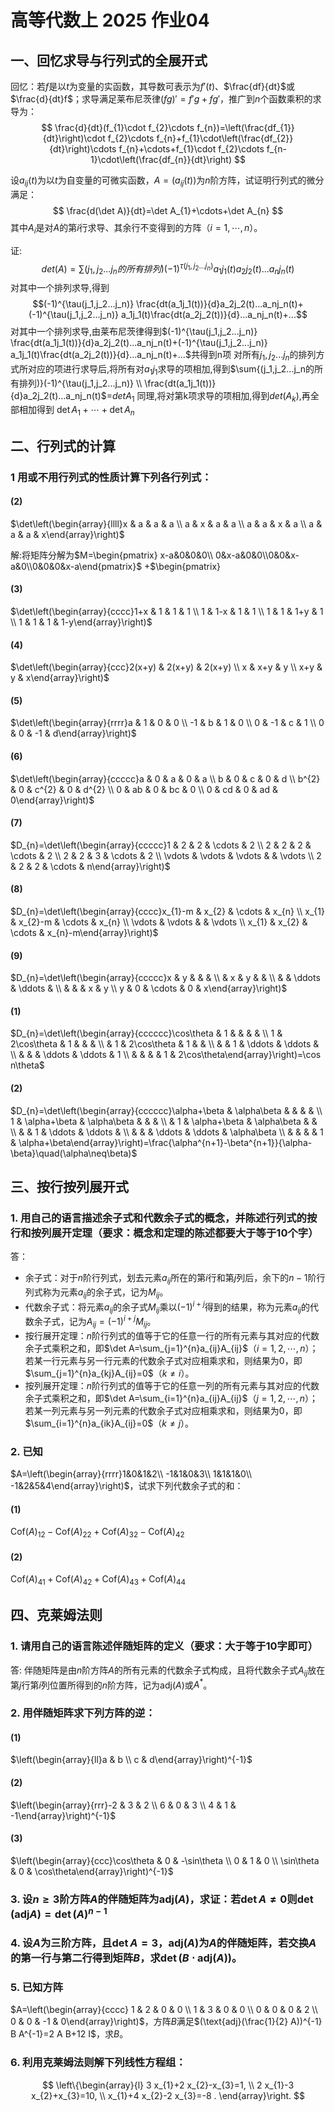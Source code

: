 # 高等代数上 2025 作业04
## 一、回忆求导与行列式的全展开式
回忆：若$f$是以$t$为变量的实函数，其导数可表示为$f'(t)$、$\frac{df}{dt}$或$\frac{d}{dt}f$；求导满足莱布尼茨律$(fg)'=f'g+fg'$，推广到$n$个函数乘积的求导为：
$$
\frac{d}{dt}(f_{1}\cdot f_{2}\cdots f_{n})=\left(\frac{df_{1}}{dt}\right)\cdot f_{2}\cdots f_{n}+f_{1}\cdot\left(\frac{df_{2}}{dt}\right)\cdots f_{n}+\cdots+f_{1}\cdot f_{2}\cdots f_{n-1}\cdot\left(\frac{df_{n}}{dt}\right)
$$

设$a_{ij}(t)$为以$t$为自变量的可微实函数，$A=(a_{ij}(t))$为$n$阶方阵，试证明行列式的微分满足：
$$
\frac{d(\det A)}{dt}=\det A_{1}+\cdots+\det A_{n}
$$
其中$A_{i}$是对$A$的第$i$行求导、其余行不变得到的方阵（$i=1,\cdots,n$）。

证:
$$det(A)=\sum{(j_1,j_2...j_n的所有排列)}{(-1)^{\tau(j_1,j_2...j_n)}a_1j_1(t)a_2j_2(t)...a_nj_n(t)}
$$
对其中一个排列求导,得到
$$(-1)^{\tau(j_1,j_2...j_n)} \frac{dt(a_1j_1(t))}{d}a_2j_2(t)...a_nj_n(t)+(-1)^{\tau(j_1,j_2...j_n)} a_1j_1(t)\frac{dt(a_2j_2(t))}{d}...a_nj_n(t)+...$$
对其中一个排列求导,由莱布尼茨律得到$(-1)^{\tau(j_1,j_2...j_n)} \frac{dt(a_1j_1(t))}{d}a_2j_2(t)...a_nj_n(t)+(-1)^{\tau(j_1,j_2...j_n)} a_1j_1(t)\frac{dt(a_2j_2(t))}{d}...a_nj_n(t)+...$共得到n项
对所有$j_1,j_2...j_n$的排列方式所对应的项进行求导后,将所有对$a_1j_1$求导的项相加,得到$\sum{(j_1,j_2...j_n的所有排列)}(-1)^{\tau(j_1,j_2...j_n)}  \\ \frac{dt(a_1j_1(t))}{d}a_2j_2(t)...a_nj_n(t)$=$detA_1$
同理,将对第k项求导的项相加,得到$det(A_k)$,再全部相加得到 $\det A_{1}+\cdots+\det A_{n}$



## 二、行列式的计算
### 1 用或不用行列式的性质计算下列各行列式：
#### (2)
$\det\left(\begin{array}{llll}x & a & a & a \\ a & x & a & a \\ a & a & x & a \\ a & a & a & x\end{array}\right)$

解:将矩阵分解为$M=\begin{pmatrix} x-a&0&0&0\\
0&x-a&0&0\\0&0&x-a&0\\0&0&0&x-a\end{pmatrix}$
+$\begin{pmatrix}

#### (3)
$\det\left(\begin{array}{cccc}1+x & 1 & 1 & 1 \\ 1 & 1-x & 1 & 1 \\ 1 & 1 & 1+y & 1 \\ 1 & 1 & 1 & 1-y\end{array}\right)$
#### (4)
$\det\left(\begin{array}{ccc}2(x+y) & 2(x+y) & 2(x+y) \\ x & x+y & y \\ x+y & y & x\end{array}\right)$
#### (5)
$\det\left(\begin{array}{rrrr}a & 1 & 0 & 0 \\ -1 & b & 1 & 0 \\ 0 & -1 & c & 1 \\ 0 & 0 & -1 & d\end{array}\right)$
#### (6)
$\det\left(\begin{array}{ccccc}a & 0 & a & 0 & a \\ b & 0 & c & 0 & d \\ b^{2} & 0 & c^{2} & 0 & d^{2} \\ 0 & ab & 0 & bc & 0 \\ 0 & cd & 0 & ad & 0\end{array}\right)$
#### (7)
$D_{n}=\det\left(\begin{array}{ccccc}1 & 2 & 2 & \cdots & 2 \\ 2 & 2 & 2 & \cdots & 2 \\ 2 & 2 & 3 & \cdots & 2 \\ \vdots & \vdots & \vdots & & \vdots \\ 2 & 2 & 2 & \cdots & n\end{array}\right)$
#### (8)
$D_{n}=\det\left(\begin{array}{cccc}x_{1}-m & x_{2} & \cdots & x_{n} \\ x_{1} & x_{2}-m & \cdots & x_{n} \\ \vdots & \vdots & & \vdots \\ x_{1} & x_{2} & \cdots & x_{n}-m\end{array}\right)$
#### (9)
$D_{n}=\det\left(\begin{array}{ccccc}x & y & & & \\ & x & y & & \\ & & \ddots & \ddots & \\ & & & x & y \\ y & 0 & \cdots & 0 & x\end{array}\right)$

#### (1)
$D_{n}=\det\left(\begin{array}{cccccc}\cos\theta & 1 & & & & \\ 1 & 2\cos\theta & 1 & & & \\ & 1 & 2\cos\theta & 1 & & \\ & & 1 & \ddots & \ddots & \\ & & & \ddots & \ddots & 1 \\ & & & & 1 & 2\cos\theta\end{array}\right)=\cos n\theta$

#### (2)
$D_{n}=\det\left(\begin{array}{cccccc}\alpha+\beta & \alpha\beta & & & & \\ 1 & \alpha+\beta & \alpha\beta & & & \\ & 1 & \alpha+\beta & \alpha\beta & & \\ & & 1 & \ddots & \ddots & \\ & & & \ddots & \ddots & \alpha\beta \\ & & & & 1 & \alpha+\beta\end{array}\right)=\frac{\alpha^{n+1}-\beta^{n+1}}{\alpha-\beta}\quad(\alpha\neq\beta)$



## 三、按行按列展开式
### 1. 用自己的语言描述余子式和代数余子式的概念，并陈述行列式的按行和按列展开定理（要求：概念和定理的陈述都要大于等于10个字）

答：
- 余子式：对于$n$阶行列式，划去元素$a_{ij}$所在的第$i$行和第$j$列后，余下的$n-1$阶行列式称为元素$a_{ij}$的余子式，记为$M_{ij}$。
- 代数余子式：将元素$a_{ij}$的余子式$M_{ij}$乘以$(-1)^{i+j}$得到的结果，称为元素$a_{ij}$的代数余子式，记为$A_{ij}=(-1)^{i+j}M_{ij}$。
- 按行展开定理：$n$阶行列式的值等于它的任意一行的所有元素与其对应的代数余子式乘积之和，即$\det A=\sum_{j=1}^{n}a_{ij}A_{ij}$（$i=1,2,\cdots,n$）；若某一行元素与另一行元素的代数余子式对应相乘求和，则结果为0，即$\sum_{j=1}^{n}a_{kj}A_{ij}=0$（$k\neq i$）。
- 按列展开定理：$n$阶行列式的值等于它的任意一列的所有元素与其对应的代数余子式乘积之和，即$\det A=\sum_{i=1}^{n}a_{ij}A_{ij}$（$j=1,2,\cdots,n$）；若某一列元素与另一列元素的代数余子式对应相乘求和，则结果为0，即$\sum_{i=1}^{n}a_{ik}A_{ij}=0$（$k\neq j$）。

### 2. 已知
$A=\left(\begin{array}{rrrr}1&0&1&2\\ -1&1&0&3\\ 1&1&1&0\\ -1&2&5&4\end{array}\right)$，试求下列代数余子式的和：
#### (1) 
$\text{Cof}(A)_{12}-\text{Cof}(A)_{22}+\text{Cof}(A)_{32}-\text{Cof}(A)_{42}$
#### (2) 
$\text{Cof}(A)_{41}+\text{Cof}(A)_{42}+\text{Cof}(A)_{43}+\text{Cof}(A)_{44}$


## 四、克莱姆法则
### 1. 请用自己的语言陈述伴随矩阵的定义（要求：大于等于10字即可）
答:
伴随矩阵是由$n$阶方阵$A$的所有元素的代数余子式构成，且将代数余子式$A_{ij}$放在第$j$行第$i$列位置所得到的$n$阶方阵，记为$\text{adj}(A)$或$A^*$。

### 2. 用伴随矩阵求下列方阵的逆：
#### (1) 
$\left(\begin{array}{ll}a & b \\ c & d\end{array}\right)^{-1}$

#### (2) 
$\left(\begin{array}{rrr}-2 & 3 & 2 \\ 6 & 0 & 3 \\ 4 & 1 & -1\end{array}\right)^{-1}$

#### (3) 
$\left(\begin{array}{ccc}\cos\theta & 0 & -\sin\theta \\ 0 & 1 & 0 \\ \sin\theta & 0 & \cos\theta\end{array}\right)^{-1}$

### 3. 设$n \geq3$阶方阵$A$的伴随矩阵为$\text{adj}(A)$，求证：若$\det A \neq0$则$\det(\text{adj} A)=\det(A)^{n-1}$


### 4. 设$A$为三阶方阵，且$\det A=3$，$\text{adj}(A)$为$A$的伴随矩阵，若交换$A$的第一行与第二行得到矩阵$B$，求$\det(B \cdot \text{adj}(A))$。

### 5. 已知方阵
$A=\left(\begin{array}{cccc} 1 & 2 & 0 & 0 \\ 1 & 3 & 0 & 0 \\ 0 & 0 & 0 & 2 \\ 0 & 0 & -1 & 0\end{array}\right)$，方阵$B$满足$(\text{adj}(\frac{1}{2} A))^{-1} B A^{-1}=2 A B+12 I$，求$B$。

### 6. 利用克莱姆法则解下列线性方程组：
$$
\left\{\begin{array}{l} 3 x_{1}+2 x_{2}-x_{3}=1, \\ 2 x_{1}-3 x_{2}+x_{3}=10, \\ x_{1}+4 x_{2}-2 x_{3}=-8 . \end{array}\right.
$$